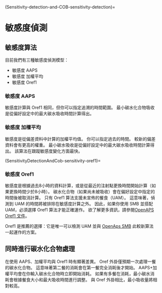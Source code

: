 (Sensitivity-detection-and-COB-sensitivity-detection)=

# 敏感度偵測

## 敏感度算法

目前我們有三種敏感度偵測模型：

* 敏感度 AAPS
* 敏感度 加權平均
* 敏感度 Oref1

### 敏感度 AAPS

敏感度計算與 Oref1 相同，但你可以指定追溯的時間範圍。 最小碳水化合物吸收是從偏好設定中的最大碳水吸收時間計算得出。

### 敏感度 加權平均

敏感度是從偏差資料中計算的加權平均值。 你可以指定過去的時間。 較新的偏差資料會有更高的權重。 最小碳水吸收是從偏好設定中的最大碳水吸收時間計算得出。 該算法在跟蹤敏感度變化方面最快。

(SensitivityDetectionAndCob-sensitivity-oref1)=

### 敏感度 Oref1

敏感度是根據過去8小時的資料計算，或是從最近的注射點更換時間開始計算（如果更換時間少於8小時）。 碳水化合物（如果尚未被吸收）會在偏好設定中指定的時間後被取消計算。 只有 Oref1 算法支援未宣佈的餐食（UAM）。 這意味著，偵測到 UAM 的時間將被排除在敏感度計算之外。 因此，如果你使用 SMB 並搭配 UAM，必須選擇 Oref1 算法才能正確運作。 欲了解更多資訊，請參閱[OpenAPS Oref1 文件](https://openaps.readthedocs.io/en/latest/docs/Customize-Iterate/oref1.html)。

Oref1 是推薦的選擇：它是唯一可以檢測 UAM 並與 [OpenAps SMB](#Open-APS-features-super-micro-bolus-smb) 此較新算法一起運作的方案。

## 同時進行碳水化合物處理

在使用 AAPS、加權平均與 Oref1 時有顯著差異。 Oref 外掛僅預期一次處理一餐的碳水化合物。 這意味著第二餐的消耗會在第一餐完全消耗後才開始。 AAPS+加權平均會在你輸入碳水化合物時立即開始消耗。 如果有多餐在消耗，最小碳水消耗會根據餐食大小和最大吸收時間進行調整。 與 Oref 外掛相比，最小吸收量將相對較高。